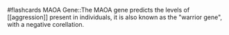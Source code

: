 #flashcards 
MAOA Gene::The MAOA gene predicts the levels of [[aggression]] present in individuals, it is also known as the "warrior gene", with a negative corellation.
<!--SR:!2023-11-15,8,250-->